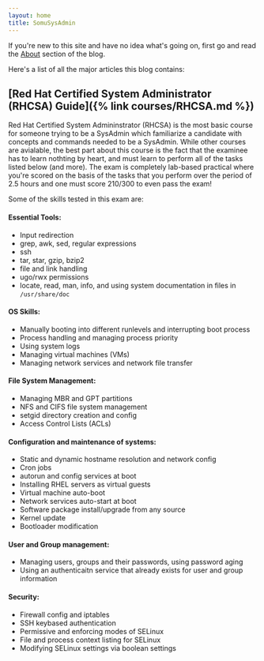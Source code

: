 ```yaml
---
layout: home
title: SomuSysAdmin
---
```


If you're new to this site and have no idea what's going on, first go and read the [About](about.md) section of the blog.

Here's a list of all the major articles this blog contains: 

## [Red Hat Certified System Administrator (RHCSA) Guide]({% link courses/RHCSA.md %})


Red Hat Certified System Admininstrator (RHCSA) is the most basic course for someone trying to be a SysAdmin which familiarize a candidate with concepts and commands needed to be a SysAdmin. While other courses are avialable, the best part about this course is the fact that the examinee has to learn nothting by heart, and must learn to perform all of the tasks listed below (and more). The exam is completely lab-based practical where you're scored on the basis of the tasks that you perform over the period of 2.5 hours and one must score 210/300 to even pass the exam!

Some of the skills tested in this exam are:
#### Essential Tools:
* Input redirection
* grep, awk, sed, regular expressions
* ssh
* tar, star, gzip, bzip2
* file and link handling
* ugo/rwx permissions
* locate, read, man, info, and using system documentation in files in `/usr/share/doc`

#### OS Skills:
* Manually booting into different runlevels and interrupting boot process
* Process handling and managing process priority
* Using system logs
* Managing virtual machines (VMs)
* Managing network services and network file transfer

#### File System Management:
* Managing MBR and GPT partitions
* NFS and CIFS file system management
* setgid directory creation and config
* Access Control Lists (ACLs)

#### Configuration and maintenance of systems:
* Static and dynamic hostname resolution and network config
* Cron jobs
* autorun and config services at boot
* Installing RHEL servers as virtual guests
* Virtual machine auto-boot
* Network services auto-start at boot
* Software package install/upgrade from any source
* Kernel update
* Bootloader modification

#### User and Group management:
* Managing users, groups and their passwords, using password aging
* Using an authenticaitn service that already exists for user and group information

#### Security:
* Firewall config and iptables
* SSH keybased authentication
* Permissive and enforcing modes of SELinux
* File and process context listing for SELinux
* Modifying SELinux settings via boolean settings